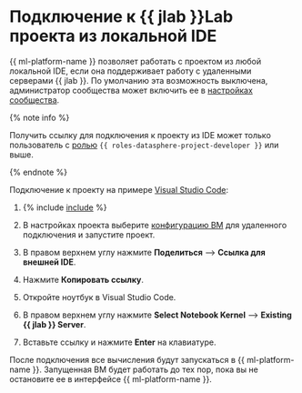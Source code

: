 # Подключение к {{ jlab }}Lab проекта из локальной IDE

{{ ml-platform-name }} позволяет работать с проектом из любой локальной IDE, если она поддерживает работу с удаленными серверами {{ jlab }}. По умолчанию эта возможность выключена, администратор сообщества может включить ее в [настройках сообщества](../community/manage-community-config.md).

{% note info %}

Получить ссылку для подключения к проекту из IDE может только пользователь с [ролью](../../security/index.md#roles-list) `{{ roles-datasphere-project-developer }}` или выше.

{% endnote %}

Подключение к проекту на примере [Visual Studio Code](https://code.visualstudio.com/):

1. {% include [include](../../../_includes/datasphere/ui-find-project.md) %}

1. В настройках проекта выберите [конфигурацию ВМ](../../concepts/configurations.md) для удаленного подключения и запустите проект.

1. В правом верхнем углу нажмите **Поделиться** ⟶ **Ссылка для внешней IDE**.

1. Нажмите **Копировать ссылку**.

1. Откройте ноутбук в Visual Studio Code.

1. В правом верхнем углу нажмите **Select Notebook Kernel** ⟶ **Existing {{ jlab }} Server**.

1. Вставьте ссылку и нажмите **Enter** на клавиатуре. 

После подключения все вычисления будут запускаться в {{ ml-platform-name }}. Запущенная ВМ будет работать до тех пор, пока вы не остановите ее в интерфейсе {{ ml-platform-name }}.
